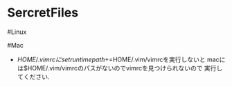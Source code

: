 # SercretFiles

#Linux

#Mac
- $HOME/.vimrcにset runtimepath+=$HOME/.vim/vimrcを実行しないと
  macには$HOME/.vim/vimrcのパスがないのでvimrcを見つけられないので
  実行してください.

